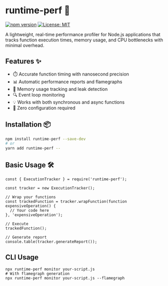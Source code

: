 # runtime-perf 🚀

[![npm version](https://img.shields.io/npm/v/runtime-perf.svg)](https://www.npmjs.com/package/runtime-perf)
[![License: MIT](https://img.shields.io/badge/License-ISC-yellow.svg)](https://opensource.org/licenses/MIT)

A lightweight, real-time performance profiler for Node.js applications that tracks function execution times, memory usage, and CPU bottlenecks with minimal overhead.

## Features ✨

- ⏱️ Accurate function timing with nanosecond precision
- 📊 Automatic performance reports and flamegraphs
- 🧠 Memory usage tracking and leak detection
- 🔍 Event loop monitoring
- 💡 Works with both synchronous and async functions
- 🔧 Zero configuration required

## Installation 📦

```bash
npm install runtime-perf --save-dev
# or
yarn add runtime-perf --
```

## Basic Usage 🛠️

```
const { ExecutionTracker } = require('runtime-perf');

const tracker = new ExecutionTracker();

// Wrap your functions
const trackedFunction = tracker.wrapFunction(function expensiveOperation() {
  // Your code here
}, 'expensiveOperation');

// Execute
trackedFunction();

// Generate report
console.table(tracker.generateReport());
```

## CLI Usage

```
npx runtime-perf monitor your-script.js
# With flamegraph generation
npx runtime-perf monitor your-script.js --flamegraph
```